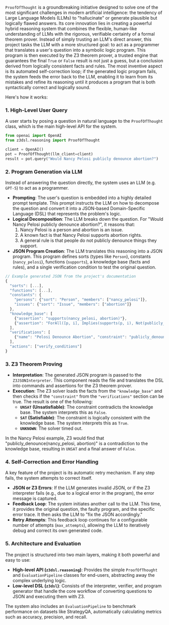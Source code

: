 `ProofOfThought` is a groundbreaking initiative designed to solve one of the
most significant challenges in modern artificial intelligence: the tendency of
Large Language Models (LLMs) to "hallucinate" or generate plausible but
logically flawed answers. Its core innovation lies in creating a powerful
hybrid reasoning system that combines the flexible, human-like understanding of
LLMs with the rigorous, verifiable certainty of a formal theorem prover.
Instead of simply trusting an LLM's direct answer, this project tasks the LLM
with a more structured goal: to act as a programmer that translates a user's
question into a symbolic logic program. This program is then executed by the Z3
theorem prover, a trusted engine that guarantees the final `True` or `False`
result is not just a guess, but a conclusion derived from logically consistent
facts and rules. The most inventive aspect is its automated self-correction
loop; if the generated logic program fails, the system feeds the error back to
the LLM, enabling it to learn from its mistakes and refine its reasoning until
it produces a program that is both syntactically correct and logically sound.

Here's how it works:

### 1. High-Level User Query

A user starts by posing a question in natural language to the `ProofOfThought`
class, which is the main high-level API for the system.

```python
from openai import OpenAI
from z3dsl.reasoning import ProofOfThought

client = OpenAI()
pot = ProofOfThought(llm_client=client)
result = pot.query("Would Nancy Pelosi publicly denounce abortion?")
```

### 2. Program Generation via LLM

Instead of answering the question directly, the system uses an LLM (e.g. `GPT-5`) to act as a programmer.

*   **Prompting**: The user's question is embedded into a highly detailed prompt template. This prompt instructs the LLM on how to decompose the question and convert it into a JSON-based Domain-Specific Language (DSL) that represents the problem's logic.
*   **Logical Decomposition**: The LLM breaks down the question. For "Would Nancy Pelosi publicly denounce abortion?", it reasons that:
    1.  Nancy Pelosi is a person and abortion is an issue.
    2.  A known fact is that Nancy Pelosi supports abortion rights.
    3.  A general rule is that people do not publicly denounce things they support.
*   **JSON Program Creation**: The LLM translates this reasoning into a JSON program. This program defines sorts (types like `Person`), constants (`nancy_pelosi`), functions (`supports`), a knowledge base (facts and rules), and a single verification condition to test the original question.

```javascript
// Example generated JSON from the project's documentation
{
  "sorts": [...],
  "functions": [...],
  "constants": {
    "persons": {"sort": "Person", "members": ["nancy_pelosi"]},
    "issues": {"sort": "Issue", "members": ["abortion"]}
  },
  "knowledge_base": [
    {"assertion": "supports(nancy_pelosi, abortion)"},
    {"assertion": "ForAll([p, i], Implies(supports(p, i), Not(publicly_denounce(p, i))))"}
  ],
  "verifications": [
    {"name": "Pelosi Denounce Abortion", "constraint": "publicly_denounce(nancy_pelosi, abortion)"}
  ],
  "actions": ["verify_conditions"]
}
```

### 3. Z3 Theorem Proving

*   **Interpretation**: The generated JSON program is passed to the `Z3JSONInterpreter`. This component reads the file and translates the DSL into commands and assertions for the Z3 theorem prover.
*   **Execution**: The Z3 solver loads the facts from the `"knowledge_base"` and then checks if the `"constraint"` from the `"verifications"` section can be true. The result is one of the following:
    *   **`UNSAT` (Unsatisfiable)**: The constraint contradicts the knowledge base. The system interprets this as `False`.
    *   **`SAT` (Satisfiable)**: The constraint is logically consistent with the knowledge base. The system interprets this as `True`.
    *   **`UNKNOWN`**: The solver timed out.

In the Nancy Pelosi example, Z3 would find that "publicly_denounce(nancy_pelosi, abortion)" is a contradiction to the knowledge base, resulting in `UNSAT` and a final answer of `False`.

### 4. Self-Correction and Error Handling

A key feature of the project is its automatic retry mechanism. If any step fails, the system attempts to correct itself.

*   **JSON or Z3 Errors**: If the LLM generates invalid JSON, or if the Z3 interpreter fails (e.g., due to a logical error in the program), the error message is captured.
*   **Feedback Loop**: The system initiates another call to the LLM. This time, it provides the original question, the faulty program, and the specific error trace. It then asks the LLM to "fix the JSON accordingly."
*   **Retry Attempts**: This feedback loop continues for a configurable number of attempts (`max_attempts`), allowing the LLM to iteratively debug and correct its own generated code.

### 5. Architecture and Evaluation

The project is structured into two main layers, making it both powerful and easy to use:

*   **High-level API (`z3dsl.reasoning`)**: Provides the simple `ProofOfThought` and `EvaluationPipeline` classes for end-users, abstracting away the complex underlying logic.
*   **Low-level DSL (`z3dsl`)**: Consists of the interpreter, verifier, and program generator that handle the core workflow of converting questions to JSON and executing them with Z3.

The system also includes an `EvaluationPipeline` to benchmark performance on
datasets like StrategyQA, automatically calculating metrics such as accuracy,
precision, and recall.
